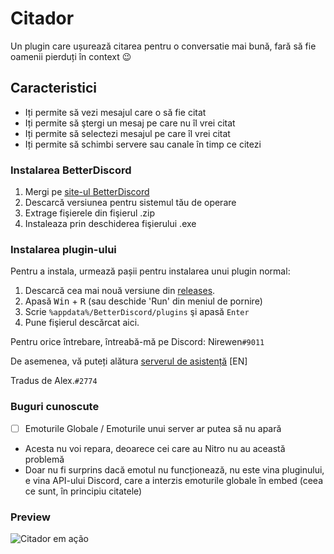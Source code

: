 # Citador
Un plugin care ușurează citarea pentru o conversatie mai bună, fară să fie oamenii pierduți în context :wink:

## Caracteristici
- Iți permite să vezi mesajul care o să fie citat
- Iți permite să ştergi un mesaj pe care nu îl vrei citat
- Iți permite să selectezi mesajul pe care îl vrei citat
- Iți permite să schimbi servere sau canale în timp ce citezi

### Instalarea BetterDiscord

1. Mergi pe [site-ul BetterDiscord](https://github.com/rauenzi/BetterDiscordApp/releases/tag/0.2.82)
2. Descarcă versiunea pentru sistemul tău de operare
3. Extrage fişierele din fişierul .zip
4. Instaleaza prin deschiderea fişierului .exe

### Instalarea plugin-ului

Pentru a instala, urmează pașii pentru instalarea unui plugin normal:

1. Descarcă cea mai nouă versiune din [releases](https://github.com/nirewen/Citador/releases).
2. Apasă <kbd>Win</kbd> + <kbd>R</kbd> (sau deschide 'Run' din meniul de pornire)
3. Scrie `%appdata%/BetterDiscord/plugins` şi apasă `Enter`
4. Pune fişierul descărcat aici.

Pentru orice întrebare, întreabă-mă pe Discord: Nirewen`#9011`

De asemenea, vă puteți alătura [serverul de asistență](https://discord.gg/tQrdqKG) [EN]


Tradus de Alex.`#2774`

### Buguri cunoscute
- [ ] Emoturile Globale / Emoturile unui server ar putea să nu apară
- Acesta nu voi repara, deoarece cei care au Nitro nu au această problemă
- Doar nu fi surprins dacă emotul nu funcționează, nu este vina pluginului, e vina API-ului Discord, care a interzis emoturile globale în embed (ceea ce sunt, în principiu citatele)

### Preview
![Citador em ação](http://nirewen.s-ul.eu/02Tcv6ZT.gif)